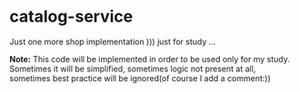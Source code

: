 # catalog-service

 Just one more shop implementation ))) just for study ... 

**Note:** This code will be implemented in order to be used only for my study. 
Sometimes it will be simplified, sometimes logic not present at all, sometimes best practice will be ignored(of course I add a comment:))
